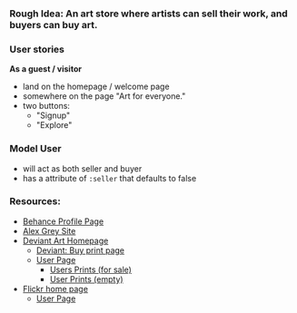### Rough Idea: An art store where artists can sell their work, and buyers can buy art.

### User stories

**As a guest / visitor**

- land on the homepage / welcome page
- somewhere on the page "Art for everyone."
- two buttons:
  - "Signup"
  - "Explore"
 
### Model User
 
- will act as both seller and buyer
- has a attribute of `:seller` that defaults to false
 
 
 ### Resources:
 - [Behance Profile Page](https://www.behance.net/studiohands)
 - [Alex Grey Site](http://alexgrey.com/art/paintings/sacred-mirrors/)
 - [Deviant Art Homepage](http://shop.deviantart.com/)
    - [Deviant: Buy print page](http://malahicha.deviantart.com/art/Blue-village-206868340?purchase=print)
    - [User Page](http://malahicha.deviantart.com/)
        - [Users Prints (for sale)](malahicha.deviantart.com/prints/)
        - [User Prints (empty)](http://shanku.deviantart.com/prints/)
 - [Flickr home page](https://www.flickr.com/)
    - [User Page](https://www.flickr.com/photos/carlos386/)

